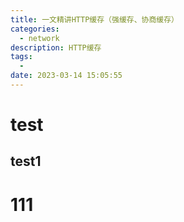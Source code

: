 ```yaml
---
title: 一文精讲HTTP缓存（强缓存、协商缓存）
categories:
  - network
description: HTTP缓存
tags:
  - 
date: 2023-03-14 15:05:55
---
```


# test

## test1

# 111
